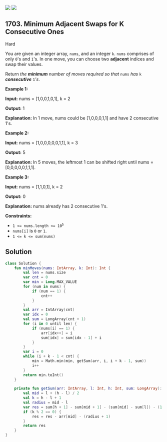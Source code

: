 [![](https://img.shields.io/github/stars/javadev/LeetCode-in-Kotlin?label=Stars&style=flat-square)](https://github.com/javadev/LeetCode-in-Kotlin)
[![](https://img.shields.io/github/forks/javadev/LeetCode-in-Kotlin?label=Fork%20me%20on%20GitHub%20&style=flat-square)](https://github.com/javadev/LeetCode-in-Kotlin/fork)

## 1703\. Minimum Adjacent Swaps for K Consecutive Ones

Hard

You are given an integer array, `nums`, and an integer `k`. `nums` comprises of only `0`'s and `1`'s. In one move, you can choose two **adjacent** indices and swap their values.

Return _the **minimum** number of moves required so that_ `nums` _has_ `k` _**consecutive**_ `1`_'s_.

**Example 1:**

**Input:** nums = [1,0,0,1,0,1], k = 2

**Output:** 1

**Explanation:** In 1 move, nums could be [1,0,0,0,1,1] and have 2 consecutive 1's.

**Example 2:**

**Input:** nums = [1,0,0,0,0,0,1,1], k = 3

**Output:** 5

**Explanation:** In 5 moves, the leftmost 1 can be shifted right until nums = [0,0,0,0,0,1,1,1].

**Example 3:**

**Input:** nums = [1,1,0,1], k = 2

**Output:** 0

**Explanation:** nums already has 2 consecutive 1's.

**Constraints:**

*   <code>1 <= nums.length <= 10<sup>5</sup></code>
*   `nums[i]` is `0` or `1`.
*   `1 <= k <= sum(nums)`

## Solution

```kotlin
class Solution {
    fun minMoves(nums: IntArray, k: Int): Int {
        val len = nums.size
        var cnt = 0
        var min = Long.MAX_VALUE
        for (num in nums) {
            if (num == 1) {
                cnt++
            }
        }
        val arr = IntArray(cnt)
        var idx = 0
        val sum = LongArray(cnt + 1)
        for (i in 0 until len) {
            if (nums[i] == 1) {
                arr[idx++] = i
                sum[idx] = sum[idx - 1] + i
            }
        }
        var i = 0
        while (i + k - 1 < cnt) {
            min = Math.min(min, getSum(arr, i, i + k - 1, sum))
            i++
        }
        return min.toInt()
    }

    private fun getSum(arr: IntArray, l: Int, h: Int, sum: LongArray): Long {
        val mid = l + (h - l) / 2
        val k = h - l + 1
        val radius = mid - l
        var res = sum[h + 1] - sum[mid + 1] - (sum[mid] - sum[l]) - (1 + radius) * radius
        if (k % 2 == 0) {
            res = res - arr[mid] - (radius + 1)
        }
        return res
    }
}
```